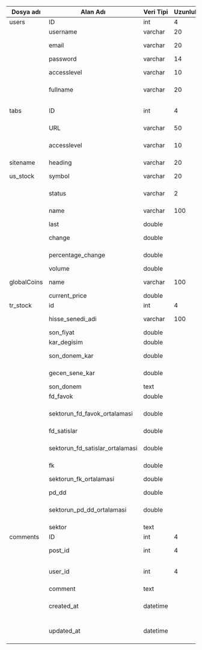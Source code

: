 | Dosya adı   | Alan Adı                         | Veri Tipi | Uzunluk | Açıklama                                |
|-------------|----------------------------------|-----------|---------|-----------------------------------------|
| users       | ID                               | int       | 4       | kullanıcı no                            |
|             | username                         | varchar   | 20      | kullanıcı adı                           |
|             | email                            | varchar   | 20      | kullanıcı e-mail adresi                 |
|             | password                         | varchar   | 14      | şifre                                   |
|             | accesslevel                      | varchar   | 10      | yetki seviyesi                          |
|             | fullname                         | varchar   | 20      | Kullanıcı adı ve soyadı                 |
| tabs        | ID                               | int       | 4       | sayfa bağlantı (link) no                |
|             | URL                              | varchar   | 50      | link                                    |
|             | accesslevel                      | varchar   | 10      | linklerin erişim seviyeleri             |
| sitename    | heading                          | varchar   | 20      | site adı                                |
| us_stock    | symbol                           | varchar   | 20      | hisse senedi sembolü                    |
|             | status                           | varchar   | 2       | hisse senedi durumu                     |
|             | name                             | varchar   | 100     | hisse senedi adı                        |
|             | last                             | double    |         | son fiyat                               |
|             | change                           | double    |         | fiyat değişimi                          |
|             | percentage_change                | double    |         | yüzde değişimi                          |
|             | volume                           | double    |         | işlem hacmi                             |
| globalCoins | name                             | varchar   | 100     | kripto para adı                         |
|             | current_price                    | double    |         | güncel fiyat                             |
| tr_stock    | id                               | int       | 4       | id                                      |
|             | hisse_senedi_adi                 | varchar   | 100     | hisse senedi adı                        |
|             | son_fiyat                        | double    |         | son fiyat                               |
|             | kar_degisim                      | double    |         | kar değişimi                            |
|             | son_donem_kar                    | double    |         | son dönem kar                           |
|             | gecen_sene_kar                   | double    |         | geçen sene kar                          |
|             | son_donem                        | text      |         | son dönem                               |
|             | fd_favok                         | double    |         | FD/ FAVÖK                               |
|             | sektorun_fd_favok_ortalamasi     | double    |         | sektörün FD/ FAVÖK Ortalaması           |
|             | fd_satislar                      | double    |         | FD/ Satışlar                            |
|             | sektorun_fd_satislar_ortalamasi  | double    |         | sektörün FD/ Satışlar Ortalaması        |
|             | fk                               | double    |         | F/K                                     |
|             | sektorun_fk_ortalamasi           | double    |         | sektörün FK Ortalaması                  |
|             | pd_dd                            | double    |         | PD/DD                                   |
|             | sektorun_pd_dd_ortalamasi        | double    |         | sektörün PD/DD Ortalaması               |
|             | sektor                           | text      |         | sektör                                  |
| comments    | ID                               | int       | 4       | yorum no                                |
|             | post_id                          | int       | 4       | ilgili gönderi ID                       |
|             | user_id                          | int       | 4       | yorum yapan kullanıcı ID                 |
|             | comment                          | text      |         | yorum metni                             |
|             | created_at                       | datetime  |         | yorumun oluşturulma tarihi              |
|             | updated_at                       | datetime  |         | yorumun güncellenme tarihi              |
